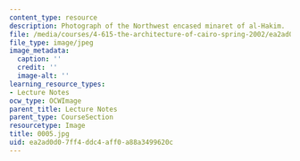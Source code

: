 ```yaml
---
content_type: resource
description: Photograph of the Northwest encased minaret of al-Hakim.
file: /media/courses/4-615-the-architecture-of-cairo-spring-2002/ea2ad0d07ff4ddc4aff0a88a3499620c_0005.jpg
file_type: image/jpeg
image_metadata:
  caption: ''
  credit: ''
  image-alt: ''
learning_resource_types:
- Lecture Notes
ocw_type: OCWImage
parent_title: Lecture Notes
parent_type: CourseSection
resourcetype: Image
title: 0005.jpg
uid: ea2ad0d0-7ff4-ddc4-aff0-a88a3499620c
---
```

